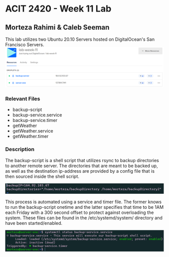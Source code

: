 # ACIT 2420 - Week 11 Lab 
## Morteza Rahimi & Caleb Seeman
This lab utilizes two Ubuntu 20.10 Servers hosted on DigitalOcean's San Francisco Servers.
![DO image of droplets](./images/img1.png)

### Relevant Files
- backup-script
- backup-service.service
- backup-service.timer
- getWeather
- getWeather.service
- getWeather.timer


### Description
The backup-script is a shell script that utilizes rsync to backup directories to another remote server. The directories that are meant to be backed up, as well as the destination ip-address are provided by a config file that is then sourced inside the shell script.

![config file](./images/configFile.png)

This process is automated using a service and timer file. The former knows to run the backup-script onetime and the latter specifies that time to be 1AM each Friday with a 300 second offset to protect against overloading the system. These files can be found in the /etc/systemd/system/ directory and have been started/enabled.

![backup service status](./images/backupServiceStatus.png)
